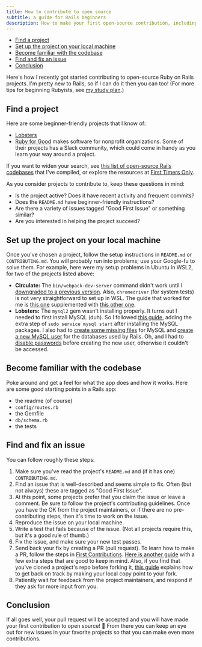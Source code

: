 ```yaml
---
title: How to contribute to open source
subtitle: a guide for Rails beginners
description: How to make your first open-source contribution, including tips on finding a project, setting it up on your machine, and opening your first PR.
---
```


- [Find a project](#find-a-project)
- [Set up the project on your local machine](#set-up-the-project-on-your-local-machine)
- [Become familiar with the codebase](#become-familiar-with-the-codebase)
- [Find and fix an issue](#find-and-fix-an-issue)
- [Conclusion](#conclusion)

Here's how I recently got started contributing to open-source Ruby on Rails projects. I'm pretty new to Rails, so if I can do it then you can too! (For more tips for beginning Rubyists, see [my study plan](https://github.com/fpsvogel/learn-ruby-and-cs).)

## Find a project

Here are some beginner-friendly projects that I know of:

- [Lobsters](https://github.com/lobsters/lobsters)
- [Ruby for Good](https://rubyforgood.org/) makes software for nonprofit organizations. Some of their projects has a Slack community, which could come in handy as you learn your way around a project.

If you want to widen your search, see [this list of open-source Rails codebases](https://github.com/fpsvogel/learn-ruby#rails-codebases-to-study) that I've compiled, or explore the resources at [First Timers Only](https://www.firsttimersonly.com/).

As you consider projects to contribute to, keep these questions in mind:

- Is the project active? Does it have recent activity and frequent commits?
- Does the `README.md` have beginner-friendly instructions?
- Are there a variety of issues tagged "Good First Issue" or something similar?
- Are you interested in helping the project succeed?

## Set up the project on your local machine

Once you've chosen a project, follow the setup instructions in `README.md` or `CONTRIBUTING.md`. You will probably run into problems; use your Google-fu to solve them. For example, here were my setup problems in Ubuntu in WSL2, for two of the projects listed above:

- **Circulate:** The `bin/webpack-dev-server` command didn't work until I [downgraded to a previous version](https://stackoverflow.com/a/69050300/4158773). Also, `chromedriver` (for system tests) is not very straightforward to set up in WSL. The guide that worked for me is [this one](https://linuxtut.com/en/c4d4ed7054b2ada463d6/) supplemented with [this other one](https://www.how2shout.com/how-to/use-gdebi-install-google-chrome-ubuntu-linux.html).
- **Lobsters:** The `mysql2` gem wasn't installing properly. It turns out I needed to first install MySQL (duh). So I followed [this guide](https://ostechnix.com/how-to-use-mysql-with-ruby-on-rails-application/), adding the extra step of `sudo service mysql start` after installing the MySQL packages. I also had to [create some missing files](https://superuser.com/questions/980841/why-is-mysqld-pid-and-mysqld-sock-missing-from-my-system-even-though-the-val) for MySQL and [create a new MySQL user](https://stackoverflow.com/a/42742610/4158773) for the databases used by Rails. Oh, and I had to [disable passwords](https://stackoverflow.com/a/38538641/4158773) before creating the new user, otherwise it couldn't be accessed.

## Become familiar with the codebase

Poke around and get a feel for what the app does and how it works. Here are some good starting points in a Rails app:

- the readme (of course)
- `config/routes.rb`
- the Gemfile
- `db/schema.rb`
- the tests

## Find and fix an issue

You can follow roughly these steps:

1. Make sure you've read the project's `README.md` and (if it has one) `CONTRIBUTING.md`.
2. Find an issue that is well-described and seems simple to fix. Often (but not always) these are tagged as "Good First Issue".
3. At this point, some projects prefer that you claim the issue or leave a comment. Be sure to follow the project's contributing guidelines. Once you have the OK from the project maintainers, or if there are no pre-contributing steps, then it's time to work on the issue.
4. Reproduce the issue on your local machine.
5. Write a test that fails because of the issue. (Not all projects require this, but it's a good rule of thumb.)
6. Fix the issue, and make sure your new test passes.
7. Send back your fix by creating a PR (pull request). To learn how to make a PR, follow the steps in [First Contributions](https://github.com/firstcontributions/first-contributions). [Here is another guide](https://gist.github.com/Chaser324/ce0505fbed06b947d962) with a few extra steps that are good to keep in mind. Also, if you find that you've cloned a project's repo before forking it, [this guide](https://gist.github.com/jagregory/710671) explains how to get back on track by making your local copy point to your fork.
8. Patiently wait for feedback from the project maintainers, and respond if they ask for more input from you.

## Conclusion

If all goes well, your pull request will be accepted and you will have made your first contribution to open source! 🎉 From there you can keep an eye out for new issues in your favorite projects so that you can make even more contributions.
